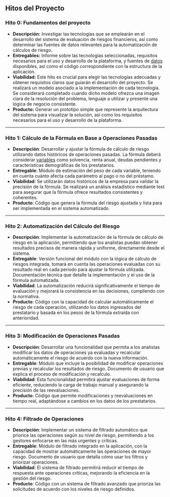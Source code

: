 ## Hitos del Proyecto

### Hito 0: Fundamentos del proyecto
- **Descripción:** Investigar las tecnologías que se emplearán en el desarrollo del sistema de evaluación de riesgos financieros, así como determinar las fuentes de datos relevantes para la automatización de cálculos de riesgo.  
- **Entregables:** Informe sobre las tecnologías seleccionadas, requisitos necesarios para el uso y desarrollo de la plataforma, y fuentes de [datos](https://github.com/jacarmona364/Riskalc/blob/main/docs/material_financiero/historial_prestamos.csv) disponibles, así como el código correspondiente con la estructura de la aplicación.  
- **Viabilidad:** Este hito es crucial para elegir las tecnologías adecuadas y obtener requisitos claros que guiarán el desarrollo del proyecto. Se realizará un modelo asociado a la implementación de cada tecnología. Se considerará completado cuando dicho modelo ofrezca una imagen clara de la resolución del problema, lenguaje a utilizar y presente una lógica de negocio consistente.
- **Producto:** Generar un prototipo simple que represente la arquitectura del sistema para visualizar la solución, así como los requisitos necesarios para el uso y desarrollo de la plataforma.

---

### Hito 1: Cálculo de la Fórmula en Base a Operaciones Pasadas
- **Descripción**: 
  Desarrollar y ajustar la fórmula de cálculo de riesgo utilizando datos históricos de operaciones pasadas. La fórmula deberá considerar [variables](https://github.com/jacarmona364/Riskalc/blob/main/docs/material_financiero/scoring.md) como solvencia, renta anual, deudas pendientes y características demográficas de los prestatarios.
- **Entregable**: 
  Módulo de estimación del peso de cada variable, teniendo en cuenta cuánto afecta cada parámetro al pago o no del préstamo.
- **Viabilidad**: 
  Se utilizarán datos históricos de la empresa para validar la precisión de la fórmula. Se realizará un análisis estadístico mediante test para asegurar que la fórmula ofrece resultados consistentes y coherentes.
- **Producto**: 
  Código que genera la fórmula del riesgo ajustada y lista para ser implementada en el sistema automatizado.

---

### Hito 2: Automatización del Cálculo del Riesgo
- **Descripción**: 
  Implementar la automatización de la fórmula de cálculo de riesgo en la aplicación, permitiendo que los analistas puedan obtener resultados precisos de manera rápida y uniforme, directamente desde el sistema.
- **Entregable**: 
  Versión funcional del módulo con la lógica de cálculo de riesgos integrada, tomará en cuenta las operaciones evaluadas con su resultado real en cada periodo para ajustar la fórmula utilizada. Documentación técnica que detalle la implementación y el uso de la fórmula automatizada.
- **Viabilidad**: 
  La automatización reducirá significativamente el tiempo de evaluación y mejorará la consistencia en las decisiones, cumpliendo con la normativa.
- **Producto**: 
  Código con la capacidad de calcular automáticamente el riesgo de cada operación, utilizando los datos ingresados del prestatario y basada en los pesos de la fórmula extraída con anterioridad.

---

### Hito 3: Modificación de Operaciones Pasadas
- **Descripción**: 
  Desarrollar una funcionalidad que permita a los analistas modificar los datos de operaciones ya evaluadas y recalcular automáticamente el riesgo de acuerdo con la nueva información.
- **Entregable**: 
  Módulo que incluye la posibilidad de modificar operaciones previas y recalcular los resultados de riesgo. Documento de usuario que explica el proceso de modificación y recalculo.
- **Viabilidad**: 
  Esta funcionalidad permitirá ajustar evaluaciones de forma eficiente, reduciendo la carga de trabajo manual y asegurando la precisión de las reevaluaciones.
- **Producto**: 
  Código que permite modificaciones y reevaluaciones en tiempo real, adaptándose a cambios en los datos de los prestatarios.

---

### Hito 4: Filtrado de Operaciones
- **Descripción**: 
  Implementar un sistema de filtrado automático que priorice las operaciones según su nivel de riesgo, permitiendo a los gestores enfocarse en las más urgentes y críticas.
- **Entregable**: 
  Módulo de filtrado integrado en la aplicación, con la capacidad de mostrar automáticamente las operaciones de mayor riesgo. Documento de usuario que detalla cómo usar los filtros y priorizar operaciones.
- **Viabilidad**: 
  El sistema de filtrado permitirá reducir el tiempo de respuesta ante operaciones críticas, mejorando la eficiencia en la gestión del riesgo.
- **Producto**: 
  Código con un sistema de filtrado avanzado que prioriza las solicitudes de acuerdo con los niveles de riesgo definidos.

